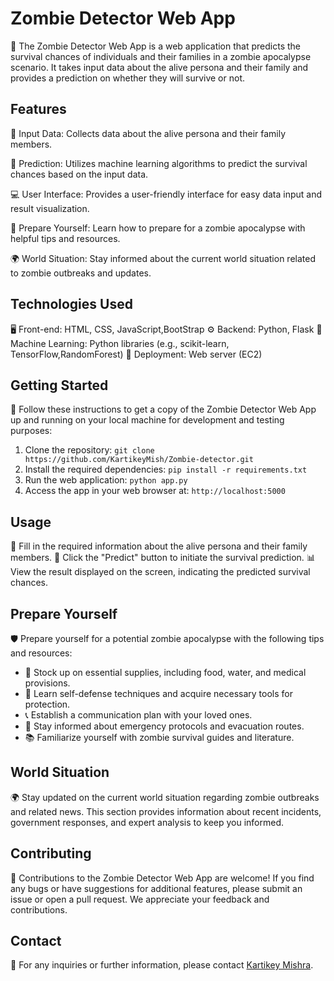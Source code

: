 # Zombie Detector Web App

🧟 The Zombie Detector Web App is a web application that predicts the survival chances of individuals and their families in a zombie apocalypse scenario. It takes input data about the alive persona and their family and provides a prediction on whether they will survive or not.

## Features

📝 Input Data: Collects data about the alive persona and their family members.

🔮 Prediction: Utilizes machine learning algorithms to predict the survival chances based on the input data.

💻 User Interface: Provides a user-friendly interface for easy data input and result visualization.

🧟 Prepare Yourself: Learn how to prepare for a zombie apocalypse with helpful tips and resources.

🌍 World Situation: Stay informed about the current world situation related to zombie outbreaks and updates.

## Technologies Used

🖥️ Front-end: HTML, CSS, JavaScript,BootStrap
⚙️ Backend: Python, Flask
🧠 Machine Learning: Python libraries (e.g., scikit-learn, TensorFlow,RandomForest)
🚀 Deployment: Web server (EC2)

## Getting Started

🚀 Follow these instructions to get a copy of the Zombie Detector Web App up and running on your local machine for development and testing purposes:

1. Clone the repository: `git clone https://github.com/KartikeyMish/Zombie-detector.git`
2. Install the required dependencies: `pip install -r requirements.txt`
3. Run the web application: `python app.py`
4. Access the app in your web browser at: `http://localhost:5000`

## Usage

📝 Fill in the required information about the alive persona and their family members.
🔎 Click the "Predict" button to initiate the survival prediction.
📊 View the result displayed on the screen, indicating the predicted survival chances.

## Prepare Yourself

🛡️ Prepare yourself for a potential zombie apocalypse with the following tips and resources:

- 🛒 Stock up on essential supplies, including food, water, and medical provisions.
- 🥋 Learn self-defense techniques and acquire necessary tools for protection.
- 📞 Establish a communication plan with your loved ones.
- 🚨 Stay informed about emergency protocols and evacuation routes.
- 📚 Familiarize yourself with zombie survival guides and literature.

## World Situation

🌍 Stay updated on the current world situation regarding zombie outbreaks and related news. This section provides information about recent incidents, government responses, and expert analysis to keep you informed.

## Contributing

🙌 Contributions to the Zombie Detector Web App are welcome! If you find any bugs or have suggestions for additional features, please submit an issue or open a pull request. We appreciate your feedback and contributions.


## Contact

📧 For any inquiries or further information, please contact [Kartikey Mishra](mailto:kartikeymishra626@gmail.com).
